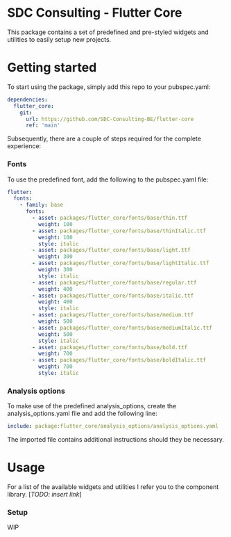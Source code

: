 # SDC Consulting - Flutter Core

This package contains a set of predefined and pre-styled widgets and utilities to easily setup new projects.

# Getting started

To start using the package, simply add this repo to your pubspec.yaml:

```yaml
dependencies:
  flutter_core:
    git:
      url: https://github.com/SDC-Consulting-BE/flutter-core
      ref: 'main'
```

Subsequently, there are a couple of steps required for the complete experience:

### Fonts

To use the predefined font, add the following to the pubspec.yaml file:

```yaml
flutter:
  fonts:
    - family: base
      fonts:
        - asset: packages/flutter_core/fonts/base/thin.ttf
          weight: 100
        - asset: packages/flutter_core/fonts/base/thinItalic.ttf
          weight: 100
          style: italic
        - asset: packages/flutter_core/fonts/base/light.ttf
          weight: 300
        - asset: packages/flutter_core/fonts/base/lightItalic.ttf
          weight: 300
          style: italic
        - asset: packages/flutter_core/fonts/base/regular.ttf
          weight: 400
        - asset: packages/flutter_core/fonts/base/italic.ttf
          weight: 400
          style: italic
        - asset: packages/flutter_core/fonts/base/medium.ttf
          weight: 500
        - asset: packages/flutter_core/fonts/base/mediumItalic.ttf
          weight: 500
          style: italic
        - asset: packages/flutter_core/fonts/base/bold.ttf
          weight: 700
        - asset: packages/flutter_core/fonts/base/boldItalic.ttf
          weight: 700
          style: italic
```

### Analysis options

To make use of the predefined analysis_options, create the analysis_options.yaml file and add the following line:

```yaml
include: package:flutter_core/analysis_options/analysis_options.yaml
```

The imported file contains additional instructions should they be necessary.

# Usage

For a list of the available widgets and utilities I refer you to the component library. [*TODO: insert link*]

### Setup

WIP